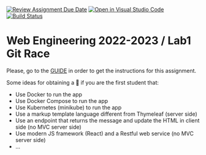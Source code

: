 [![Review Assignment Due Date](https://classroom.github.com/assets/deadline-readme-button-24ddc0f5d75046c5622901739e7c5dd533143b0c8e959d652212380cedb1ea36.svg)](https://classroom.github.com/a/ksGNUCSa)
[![Open in Visual Studio Code](https://classroom.github.com/assets/open-in-vscode-718a45dd9cf7e7f842a935f5ebbe5719a5e09af4491e668f4dbf3b35d5cca122.svg)](https://classroom.github.com/online_ide?assignment_repo_id=11777224&assignment_repo_type=AssignmentRepo)
[![Build Status](../../actions/workflows/ci.yml/badge.svg)](../../actions/workflows/ci.yml)

# Web Engineering 2022-2023 / Lab1 Git Race

Please, go to the [GUIDE](docs/GUIDE.md) in order to get the instructions for this assignment.

Some ideas for obtaining a :gift: if you are the first student that:

- Use Docker to run the app
- Use Docker Compose to run the app
- Use Kubernetes (minikube) to run the app
- Use a markup template language different from Thymeleaf (server side)
- Use an endpoint that returns the message and update the HTML in client side (no MVC server side)
- Use modern JS framework (React) and a Restful web service (no MVC server side)
- ...
